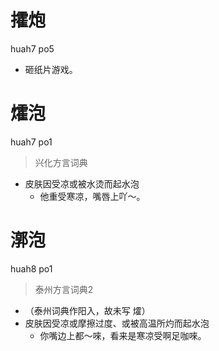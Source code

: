 # 攉炮
huah7 po5
- 砸纸片游戏。

# 㸌泡
huah7 po1
> 兴化方言词典
- 皮肤因受凉或被水烫而起水泡
  - 他重受寒凉，嘴唇上吖～。


# 漷泡
huah8 po1
> 泰州方言词典2
- （泰州词典作阳入，故未写 㸌）
- 皮肤因受凉或摩擦过度、或被高温所灼而起水泡
  - 你嘴边上都～唻，看来是寒凉受啊足咖唻。